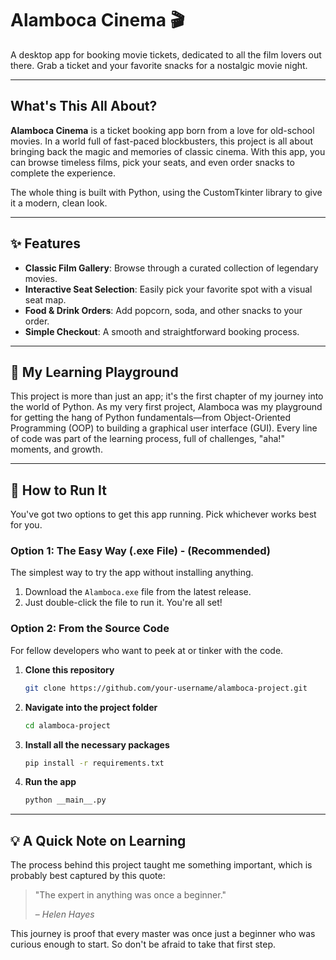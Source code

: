 # Alamboca Cinema 🎬

A desktop app for booking movie tickets, dedicated to all the film lovers out there. Grab a ticket and your favorite snacks for a nostalgic movie night.

-----

## What's This All About?

**Alamboca Cinema** is a ticket booking app born from a love for old-school movies. In a world full of fast-paced blockbusters, this project is all about bringing back the magic and memories of classic cinema. With this app, you can browse timeless films, pick your seats, and even order snacks to complete the experience.

The whole thing is built with Python, using the CustomTkinter library to give it a modern, clean look.

-----

## ✨ Features

  * **Classic Film Gallery**: Browse through a curated collection of legendary movies.
  * **Interactive Seat Selection**: Easily pick your favorite spot with a visual seat map.
  * **Food & Drink Orders**: Add popcorn, soda, and other snacks to your order.
  * **Simple Checkout**: A smooth and straightforward booking process.

-----

## 🌱 My Learning Playground

This project is more than just an app; it's the first chapter of my journey into the world of Python. As my very first project, Alamboca was my playground for getting the hang of Python fundamentals—from Object-Oriented Programming (OOP) to building a graphical user interface (GUI). Every line of code was part of the learning process, full of challenges, "aha\!" moments, and growth.

-----

## 🔧 How to Run It

You've got two options to get this app running. Pick whichever works best for you.

### Option 1: The Easy Way (.exe File) - (Recommended)

The simplest way to try the app without installing anything.

1.  Download the `Alamboca.exe` file from the latest release.
2.  Just double-click the file to run it. You're all set\!

### Option 2: From the Source Code

For fellow developers who want to peek at or tinker with the code.

1.  **Clone this repository**

    ```sh
    git clone https://github.com/your-username/alamboca-project.git
    ```

2.  **Navigate into the project folder**

    ```sh
    cd alamboca-project
    ```

3.  **Install all the necessary packages**

    ```sh
    pip install -r requirements.txt
    ```

4.  **Run the app**

    ```sh
    python __main__.py
    ```

-----

## 💡 A Quick Note on Learning

The process behind this project taught me something important, which is probably best captured by this quote:

> "The expert in anything was once a beginner."
>
> – *Helen Hayes*

This journey is proof that every master was once just a beginner who was curious enough to start. So don't be afraid to take that first step.
